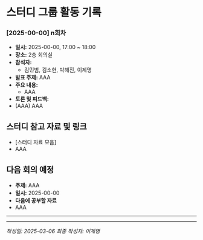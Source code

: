 # 스터디 그룹 활동 기록

### [2025-00-00] n회차

-   **일시:** 2025-00-00, 17:00 ~ 18:00
-   **장소:** 2층 회의실
-   **참석자:**
    -   김민범, 김소현, 박해진, 이제명
-   **발표 주제:** AAA
-   **주요 내용:**
    -   AAA
-   **토론 및 피드백:**
-   (AAA) AAA

## 스터디 참고 자료 및 링크

-   [스터디 자료 모음]
-   AAA

## 다음 회의 예정

-   **주제:** AAA
-   **일시:** 2025-00-00
-   **다음에 공부할 자료**
-   AAA

---

---

_작성일: 2025-03-06_
_최종 작성자: 이제명_
